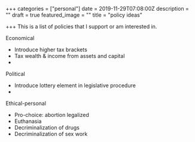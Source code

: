 +++
categories = ["personal"]
date = 2019-11-29T07:08:00Z
description = ""
draft = true
featured_image = ""
title = "policy ideas"

+++
This is a list of policies that I support or am interested in.

Economical

* Introduce higher tax brackets
* Tax wealth & income from assets and capital
* 

Political

* Introduce lottery element in legislative procedure
* 

Ethical-personal

* Pro-choice: abortion legalized
* Euthanasia
* Decriminalization of drugs
* Decriminalization of sex work